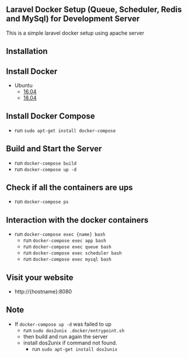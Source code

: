 ## Laravel Docker Setup (Queue, Scheduler,  Redis and MySql) for Development Server
This is a simple laravel docker setup using apache server
## Installation

## Install Docker
  - Ubuntu
    - [16.04](https://www.digitalocean.com/community/tutorials/how-to-install-and-use-docker-on-ubuntu-16-04)
    - [18.04](https://www.digitalocean.com/community/tutorials/how-to-install-and-use-docker-on-ubuntu-18-04)

## Install Docker Compose
  - run `sudo apt-get install docker-compose`  
  
## Build and Start the Server
  - run `docker-compose build`
  - run `docker-compose up -d`
## Check if all the containers are ups
  - run `docker-compose ps`
  
## Interaction with the docker containers
  - run `docker-compose exec {name} bash`
    - run `docker-compose exec app bash`
    - run `docker-compose exec queue bash`
    - run `docker-compose exec scheduler bash`
    - run `docker-compose exec mysql bash`

## Visit your website
  - http://{hostname}:8080

## Note
   - If `docker-compose up -d` was failed to up
      - run `sudo dos2unix .docker/entrypoint.sh`
      - then build and run again the server
      - install dos2unix if command not found.
        - run `sudo apt-get install dos2unix`